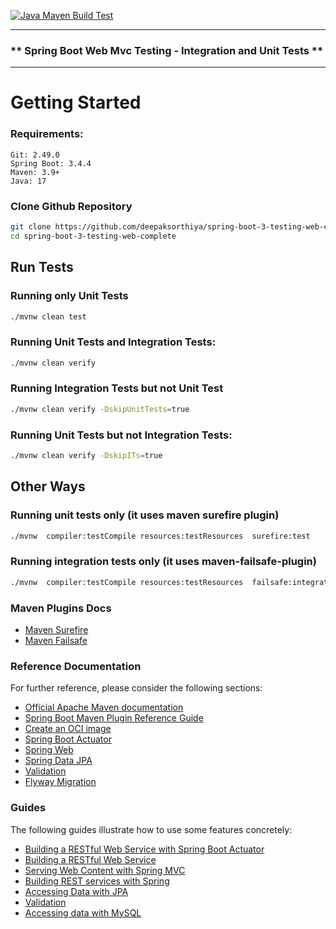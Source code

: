 [![Java Maven Build Test](https://github.com/deepaksorthiya/spring-boot-3-testing-web-complete/actions/workflows/maven-build.yml/badge.svg)](https://github.com/deepaksorthiya/spring-boot-3-testing-web-complete/actions/workflows/maven-build.yml)

---

### ** Spring Boot Web Mvc Testing - Integration and Unit Tests **

---

# Getting Started

### Requirements:

```
Git: 2.49.0
Spring Boot: 3.4.4
Maven: 3.9+
Java: 17
```

### Clone Github Repository

```bash
git clone https://github.com/deepaksorthiya/spring-boot-3-testing-web-complete
cd spring-boot-3-testing-web-complete
```

## Run Tests

### Running only Unit Tests

```bash
./mvnw clean test
```

### Running Unit Tests and Integration Tests:

```bash
./mvnw clean verify
```

### Running Integration Tests but not Unit Test

```bash
./mvnw clean verify -DskipUnitTests=true
```

### Running Unit Tests but not Integration Tests:

```bash
./mvnw clean verify -DskipITs=true
```

## Other Ways

### Running unit tests only (it uses maven surefire plugin)

```bash
./mvnw  compiler:testCompile resources:testResources  surefire:test
```

### Running integration tests only (it uses maven-failsafe-plugin)

```bash
./mvnw  compiler:testCompile resources:testResources  failsafe:integration-test
```

### Maven Plugins Docs

* [Maven Surefire](https://maven.apache.org/surefire/maven-surefire-plugin/test-mojo.html#includes)
* [Maven Failsafe](https://maven.apache.org/surefire/maven-failsafe-plugin/integration-test-mojo.html#includes)

### Reference Documentation

For further reference, please consider the following sections:

* [Official Apache Maven documentation](https://maven.apache.org/guides/index.html)
* [Spring Boot Maven Plugin Reference Guide](https://docs.spring.io/spring-boot/maven-plugin)
* [Create an OCI image](https://docs.spring.io/spring-boot/maven-plugin/build-image.html)
* [Spring Boot Actuator](https://docs.spring.io/spring-boot/reference/actuator/index.html)
* [Spring Web](https://docs.spring.io/spring-boot/reference/web/servlet.html)
* [Spring Data JPA](https://docs.spring.io/spring-boot/reference/data/sql.html#data.sql.jpa-and-spring-data)
* [Validation](https://docs.spring.io/spring-boot//io/validation.html)
* [Flyway Migration](https://docs.spring.io/spring-boot/how-to/data-initialization.html#howto.data-initialization.migration-tool.flyway)

### Guides

The following guides illustrate how to use some features concretely:

* [Building a RESTful Web Service with Spring Boot Actuator](https://spring.io/guides/gs/actuator-service/)
* [Building a RESTful Web Service](https://spring.io/guides/gs/rest-service/)
* [Serving Web Content with Spring MVC](https://spring.io/guides/gs/serving-web-content/)
* [Building REST services with Spring](https://spring.io/guides/tutorials/rest/)
* [Accessing Data with JPA](https://spring.io/guides/gs/accessing-data-jpa/)
* [Validation](https://spring.io/guides/gs/validating-form-input/)
* [Accessing data with MySQL](https://spring.io/guides/gs/accessing-data-mysql/)

